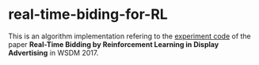 # real-time-biding-for-RL

This is an algorithm implementation refering to the [experiment code](https://github.com/han-cai/rlb-dp) of the paper **Real-Time Bidding by Reinforcement Learning in Display Advertising** in WSDM 2017.
